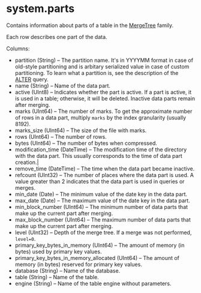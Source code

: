 # system.parts

Contains information about parts of a table in the [MergeTree](../table_engines/mergetree.md#table_engines-mergetree) family.

Each row describes one part of the data.

Columns:

- partition (String) – The partition name. It's in YYYYMM format in case of old-style partitioning and is arbitary serialized value in case of custom partitioning. To learn what a partition is, see the description of the [ALTER](../query_language/queries.md#query_language_queries_alter) query.
- name (String) – Name of the data part.
- active (UInt8) – Indicates whether the part is active. If a part is active, it is used in a table; otherwise, it will be deleted. Inactive data parts remain after merging.
- marks (UInt64) – The number of marks. To get the approximate number of rows in a data part, multiply ``marks``  by the index granularity (usually 8192).
- marks_size (UInt64) – The size of the file with marks.
- rows (UInt64) – The number of rows.
- bytes (UInt64) – The number of bytes when compressed.
- modification_time (DateTime) – The modification time of the directory with the data part. This usually corresponds to the time of data part creation.|
- remove_time (DateTime) – The time when the data part became inactive.
- refcount (UInt32) – The number of places where the data part is used. A value greater than 2 indicates that the data part is used in queries or merges.
- min_date (Date) – The minimum value of the date key in the data part.
- max_date (Date) – The maximum value of the date key in the data part.
- min_block_number (UInt64) – The minimum number of data parts that make up the current part after merging.
- max_block_number (UInt64) – The maximum number of data parts that make up the current part after merging.
- level (UInt32) – Depth of the merge tree. If a merge was not performed, ``level=0``.
- primary_key_bytes_in_memory (UInt64) – The amount of memory (in bytes) used by primary key values.
- primary_key_bytes_in_memory_allocated (UInt64) – The amount of memory (in bytes) reserved for primary key values.
- database (String) – Name of the database.
- table (String) – Name of the table.
- engine (String) – Name of the table engine without parameters.

